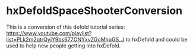 # hxDefoldSpaceShooterConversion
This is a conversion of this defold tutorial series: https://www.youtube.com/playlist?list=PLk2m2qtrQyiY9bs677ONYxvZGoMhpGS_J 
to hxDefold and could be used to help new people getting into hxDefold.
